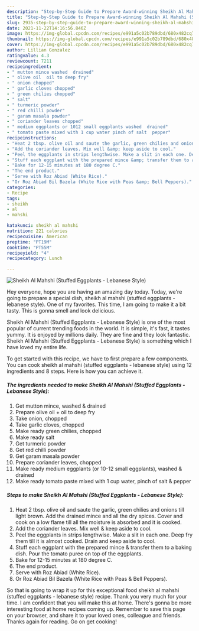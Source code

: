 ```yaml
---
description: "Step-by-Step Guide to Prepare Award-winning Sheikh Al Mahshi (Stuffed Eggplants - Lebanese Style)"
title: "Step-by-Step Guide to Prepare Award-winning Sheikh Al Mahshi (Stuffed Eggplants - Lebanese Style)"
slug: 2935-step-by-step-guide-to-prepare-award-winning-sheikh-al-mahshi-stuffed-eggplants-lebanese-style
date: 2021-11-22T14:16:56.846Z
image: https://img-global.cpcdn.com/recipes/e991a5c02b789dbd/680x482cq70/sheikh-al-mahshi-stuffed-eggplants-lebanese-style-recipe-main-photo.jpg
thumbnail: https://img-global.cpcdn.com/recipes/e991a5c02b789dbd/680x482cq70/sheikh-al-mahshi-stuffed-eggplants-lebanese-style-recipe-main-photo.jpg
cover: https://img-global.cpcdn.com/recipes/e991a5c02b789dbd/680x482cq70/sheikh-al-mahshi-stuffed-eggplants-lebanese-style-recipe-main-photo.jpg
author: Lillian Gonzalez
ratingvalue: 4.3
reviewcount: 7211
recipeingredient:
- " mutton mince washed  drained"
- " olive oil  oil to deep fry"
- " onion chopped"
- " garlic cloves chopped"
- " green chilies chopped"
- " salt"
- " turmeric powder"
- " red chilli powder"
- " garam masala powder"
- " coriander leaves chopped"
- " medium eggplants or 1012 small eggplants washed  drained"
- " tomato paste mixed with 1 cup water pinch of salt  pepper"
recipeinstructions:
- "Heat 2 tbsp. olive oil and saute the garlic, green chilies and onions till light brown. Add the drained mince and all the dry spices. Cover and cook on a low flame till all the moisture is absorbed and it is cooked."
- "Add the coriander leaves. Mix well &amp; keep aside to cool."
- "Peel the eggplants in strips lengthwise. Make a slit in each one. Deep fry them till it is almost cooked. Drain and keep aside to cool."
- "Stuff each eggplant with the prepared mince &amp; transfer them to a baking dish. Pour the tomato puree on top of the eggplants."
- "Bake for 12-15 minutes at 180 degree C."
- "The end product."
- "Serve with Roz Abiad (White Rice)."
- "Or Roz Abiad Bil Bazela (White Rice with Peas &amp; Bell Peppers)."
categories:
- Recipe
tags:
- sheikh
- al
- mahshi

katakunci: sheikh al mahshi 
nutrition: 221 calories
recipecuisine: American
preptime: "PT19M"
cooktime: "PT55M"
recipeyield: "4"
recipecategory: Lunch

---
```



![Sheikh Al Mahshi (Stuffed Eggplants - Lebanese Style)](https://img-global.cpcdn.com/recipes/e991a5c02b789dbd/680x482cq70/sheikh-al-mahshi-stuffed-eggplants-lebanese-style-recipe-main-photo.jpg)

Hey everyone, hope you are having an amazing day today. Today, we're going to prepare a special dish, sheikh al mahshi (stuffed eggplants - lebanese style). One of my favorites. This time, I am going to make it a bit tasty. This is gonna smell and look delicious.

Sheikh Al Mahshi (Stuffed Eggplants - Lebanese Style) is one of the most popular of current trending foods in the world. It is simple, it's fast, it tastes yummy. It is enjoyed by millions daily. They are fine and they look fantastic. Sheikh Al Mahshi (Stuffed Eggplants - Lebanese Style) is something which I have loved my entire life.




To get started with this recipe, we have to first prepare a few components. You can cook sheikh al mahshi (stuffed eggplants - lebanese style) using 12 ingredients and 8 steps. Here is how you can achieve it.

<!--inarticleads1-->

##### The ingredients needed to make Sheikh Al Mahshi (Stuffed Eggplants - Lebanese Style):

1. Get  mutton mince, washed &amp; drained
1. Prepare  olive oil + oil to deep fry
1. Take  onion, chopped
1. Take  garlic cloves, chopped
1. Make ready  green chilies, chopped
1. Make ready  salt
1. Get  turmeric powder
1. Get  red chilli powder
1. Get  garam masala powder
1. Prepare  coriander leaves, chopped
1. Make ready  medium eggplants (or 10-12 small eggplants), washed &amp; drained
1. Make ready  tomato paste mixed with 1 cup water, pinch of salt &amp; pepper




<!--inarticleads2-->

##### Steps to make Sheikh Al Mahshi (Stuffed Eggplants - Lebanese Style):

1. Heat 2 tbsp. olive oil and saute the garlic, green chilies and onions till light brown. Add the drained mince and all the dry spices. Cover and cook on a low flame till all the moisture is absorbed and it is cooked.
1. Add the coriander leaves. Mix well &amp; keep aside to cool.
1. Peel the eggplants in strips lengthwise. Make a slit in each one. Deep fry them till it is almost cooked. Drain and keep aside to cool.
1. Stuff each eggplant with the prepared mince &amp; transfer them to a baking dish. Pour the tomato puree on top of the eggplants.
1. Bake for 12-15 minutes at 180 degree C.
1. The end product.
1. Serve with Roz Abiad (White Rice).
1. Or Roz Abiad Bil Bazela (White Rice with Peas &amp; Bell Peppers).




So that is going to wrap it up for this exceptional food sheikh al mahshi (stuffed eggplants - lebanese style) recipe. Thank you very much for your time. I am confident that you will make this at home. There's gonna be more interesting food at home recipes coming up. Remember to save this page on your browser, and share it to your loved ones, colleague and friends. Thanks again for reading. Go on get cooking!
